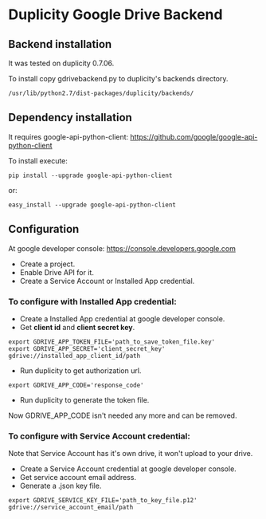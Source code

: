 Duplicity Google Drive Backend
==============================

Backend installation
--------------------
It was tested on duplicity 0.7.06.

To install copy gdrivebackend.py to duplicity's backends directory.

`/usr/lib/python2.7/dist-packages/duplicity/backends/`


Dependency installation
-----------------------
It requires google-api-python-client:
https://github.com/google/google-api-python-client

To install execute:

`pip install --upgrade google-api-python-client`

or:

`easy_install --upgrade google-api-python-client`


Configuration
-------------
At google developer console:
https://console.developers.google.com

* Create a project.
* Enable Drive API for it.
* Create a Service Account or Installed App credential.


### To configure with Installed App credential:
* Create a Installed App credential at google developer console.
* Get **client id** and **client secret key**.

```
export GDRIVE_APP_TOKEN_FILE='path_to_save_token_file.key'
export GDRIVE_APP_SECRET='client_secret_key'
gdrive://installed_app_client_id/path
```

* Run duplicity to get authorization url.

```
export GDRIVE_APP_CODE='response_code'
```

* Run duplicity to generate the token file.

Now GDRIVE_APP_CODE isn't needed any more and can be removed.


### To configure with Service Account credential:
Note that Service Account has it's own drive, it won't upload to your drive.

* Create a Service Account credential at google developer console.
* Get service account email address.
* Generate a .json key file.

```
export GDRIVE_SERVICE_KEY_FILE='path_to_key_file.p12'
gdrive://service_account_email/path
```
